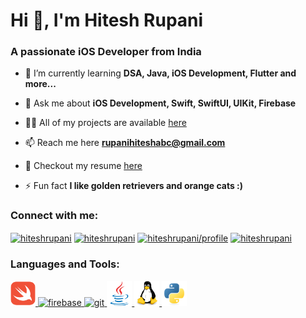 <h1 align="left">Hi 👋, I'm Hitesh Rupani</h1>
<h3 align="left">A passionate iOS Developer from India</h3>

- 🌱 I’m currently learning **DSA, Java, iOS Development, Flutter and more...**

- 💬 Ask me about **iOS Development, Swift, SwiftUI, UIKit, Firebase**

- 👨‍💻 All of my projects are available [here](https://drive.google.com/drive/u/1/folders/1tooBcf1SBABhM5oMPGYyZmiJ8KSjhiaX)

- 📫 Reach me here **rupanihiteshabc@gmail.com**

- 📄 Checkout my resume [here](https://drive.google.com/file/d/1ZKaDe8pSRmTSqapeLDGcE-XfmbvyULqt/view?usp=sharing)

- ⚡ Fun fact **I like golden retrievers and orange cats :)**

<h3 align="left">Connect with me:</h3>
<p align="left">
<a href="https://linkedin.com/in/hiteshrupani" target="blank"><img align="center" src="https://raw.githubusercontent.com/rahuldkjain/github-profile-readme-generator/master/src/images/icons/Social/linked-in-alt.svg" alt="hiteshrupani" height="30" width="40" /></a>
<a href="https://www.leetcode.com/hiteshrupani" target="blank"><img align="center" src="https://raw.githubusercontent.com/rahuldkjain/github-profile-readme-generator/master/src/images/icons/Social/leet-code.svg" alt="hiteshrupani" height="30" width="40" /></a>
<a href="https://auth.geeksforgeeks.org/user/hiteshrupani/profile" target="blank"><img align="center" src="https://raw.githubusercontent.com/rahuldkjain/github-profile-readme-generator/master/src/images/icons/Social/geeks-for-geeks.svg" alt="hiteshrupani/profile" height="30" width="40" /></a>
<a href="https://www.hackerrank.com/hiteshrupani" target="blank"><img align="center" src="https://raw.githubusercontent.com/rahuldkjain/github-profile-readme-generator/master/src/images/icons/Social/hackerrank.svg" alt="hiteshrupani" height="30" width="40" /></a>
</p>

<h3 align="left">Languages and Tools:</h3>
<p align="left"> <a href="https://developer.apple.com/swift/" target="_blank" rel="noreferrer"> <img src="https://raw.githubusercontent.com/devicons/devicon/master/icons/swift/swift-original.svg" alt="swift" width="40" height="40"/> </a> <a href="https://firebase.google.com/" target="_blank" rel="noreferrer"> <img src="https://www.vectorlogo.zone/logos/firebase/firebase-icon.svg" alt="firebase" width="40" height="40"/> </a> <a href="https://git-scm.com/" target="_blank" rel="noreferrer"> <img src="https://www.vectorlogo.zone/logos/git-scm/git-scm-icon.svg" alt="git" width="40" height="40"/> </a> <a href="https://www.java.com" target="_blank" rel="noreferrer"> <img src="https://raw.githubusercontent.com/devicons/devicon/master/icons/java/java-original.svg" alt="java" width="40" height="40"/> </a> <a href="https://www.linux.org/" target="_blank" rel="noreferrer"> <img src="https://raw.githubusercontent.com/devicons/devicon/master/icons/linux/linux-original.svg" alt="linux" width="40" height="40"/> </a> <a href="https://www.python.org" target="_blank" rel="noreferrer"> <img src="https://raw.githubusercontent.com/devicons/devicon/master/icons/python/python-original.svg" alt="python" width="40" height="40"/> </a> </p>
